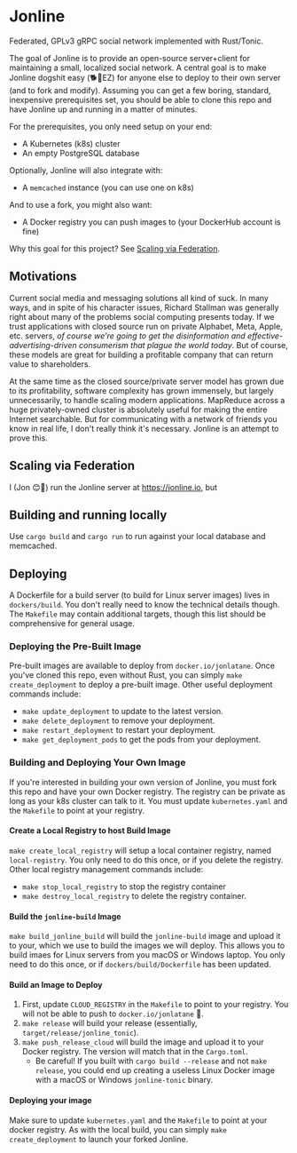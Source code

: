 # Jonline

Federated, GPLv3 gRPC social network implemented with Rust/Tonic.

The goal of Jonline is to provide an open-source server+client for maintaining a small, localized social network. A central goal is to make Jonline dogshit easy (🐕💩EZ) for anyone else to deploy to their own server (and to fork and modify). Assuming you can get a few boring, standard, inexpensive prerequisites set, you should be able to clone this repo and have Jonline up and running in a matter of minutes.

For the prerequisites, you only need setup on your end:

* A Kubernetes (k8s) cluster
* An empty PostgreSQL database

Optionally, Jonline will also integrate with:
* A `memcached` instance (you can use one on k8s)

And to use a fork, you might also want:
* A Docker registry you can push images to (your DockerHub account is fine)

Why this goal for this project? See [Scaling via Federation](#scaling-via-federation).

## Motivations
Current social media and messaging solutions all kind of suck. In many ways, and in spite of his character issues, Richard Stallman was generally right about many of the problems social computing presents today. If we trust applications with closed source run on private Alphabet, Meta, Apple, etc. servers, *of course we're going to get the disinformation and effective-advertising-driven consumerism that plague the world today*. But of course, these models are great for building a profitable company that can return value to shareholders.

At the same time as the closed source/private server model has grown due to its profitability, software complexity has grown immensely, but largely unnecessarily, to handle scaling modern applications. MapReduce across a huge privately-owned cluster is absolutely useful for making the entire Internet searchable. But for communicating with a network of friends you know in real life, I don't really think it's necessary. Jonline is an attempt to prove this.

## Scaling via Federation

I (Jon 😊👋) run the Jonline server at https://jonline.io, but 


## Building and running locally
Use `cargo build` and `cargo run` to run against your local database and memcached.

## Deploying
A Dockerfile for a build server (to build for Linux server images) lives in `dockers/build`. You don't really need to know the technical details though. The `Makefile` may contain additional targets, though this list should be comprehensive for general usage.

### Deploying the Pre-Built Image
Pre-built images are available to deploy from `docker.io/jonlatane`. Once you've cloned this repo, even without Rust, you can simply `make create_deployment` to deploy a pre-built image. Other useful deployment commands include:
* `make update_deployment` to update to the latest version.
* `make delete_deployment` to remove your deployment.
* `make restart_deployment` to restart your deployment.
* `make get_deployment_pods` to get the pods from your deployment.

### Building and Deploying Your Own Image
If you're interested in building your own version of Jonline, you must fork this repo and have your own Docker registry. The registry can be private as long as your k8s cluster can talk to it. You must update `kubernetes.yaml` and the `Makefile` to point at your registry.

#### Create a Local Registry to host Build Image
`make create_local_registry` will setup a local container registry, named `local-registry`. You only need to do this once, or if you delete the registry. Other local registry management commands include:
* `make stop_local_registry` to stop the registry container
* `make destroy_local_registry` to delete the registry container.

#### Build the `jonline-build` Image
`make build_jonline_build` will build the `jonline-build` image and upload it to your, which we use to build the images we will deploy. This allows you to build imaes for Linux servers from you macOS or Windows laptop. You only need to do this once, or if `dockers/build/Dockerfile` has been updated.

#### Build an Image to Deploy
1. First, update `CLOUD_REGISTRY` in the `Makefile` to point to your registry. You will not be able to push to `docker.io/jonlatane` 🚫.
2. `make release` will build your release (essentially, `target/release/jonline_tonic`).
3. `make push_release_cloud` will build the image and upload it to your Docker registry. The version will match that in the `Cargo.toml`.
    * Be careful! If you built with `cargo build --release` and not `make release`, you could end up creating a useless Linux Docker image with a macOS or Windows `jonline-tonic` binary.

#### Deploying your image
Make sure to update `kubernetes.yaml` and the `Makefile` to point at your docker registry. As with the local build, you can simply `make create_deployment` to launch your forked Jonline.